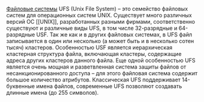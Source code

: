 [Файловые системы](что%20такое%20фс) UFS (Unix File System) – это семейство файловых систем для операционных систем UNIX. Существует много различных версий ОС [[UNIX]], разработанных разными фирмами, соответственно существуют и различные виды UFS, в том числе 32-разрядные и 64-разрядные USF. Так же как и в других файловых системах, в UFS файл записывается в один или несколько (а может быть и в несколько сотен тысяч) кластеров. Особенностью USF является иерархическая кластерная структура файла, включающая кластеры, содержащие адреса других кластеров данного файла. Еще одной особенностью UFS является очень мощная и разветвленная система защиты файлов от несанкционированного доступа – для этого файловая система содержит большое количество атрибутов. Классическая UFS поддерживает 14-буквенные имена файлов, современные UFS позволяют создавать длинные имена (до 255 символов).